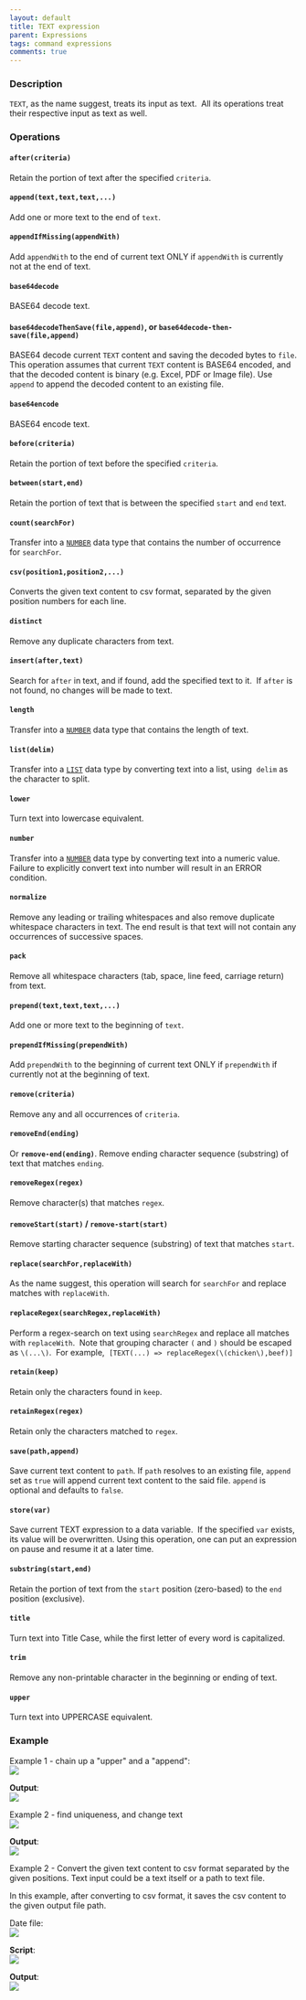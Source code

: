 ```yaml
---
layout: default
title: TEXT expression
parent: Expressions
tags: command expressions
comments: true
---
```



### Description
`TEXT`, as the name suggest, treats its input as text.  All its operations treat their respective input as text as well.


### Operations
#### **`after(criteria)`**
Retain the portion of text after the specified `criteria`.

#### **`append(text,text,text,...)`**
Add one or more text to the end of `text`.

#### **`appendIfMissing(appendWith)`**
Add `appendWith` to the end of current text ONLY if `appendWith` is currently not at the end of text.

#### **`base64decode`**
BASE64 decode text.

#### **`base64decodeThenSave(file,append)`**, or **`base64decode-then-save(file,append)`**
BASE64 decode current `TEXT` content and saving the decoded bytes to `file`. This operation assumes that current `TEXT` 
content is BASE64 encoded, and that the decoded content is binary (e.g. Excel, PDF or Image file). Use `append` to 
append the decoded content to an existing file.

#### **`base64encode`**
BASE64 encode text.

#### **`before(criteria)`**
Retain the portion of text before the specified `criteria`.

#### **`between(start,end)`**
Retain the portion of text that is between the specified `start` and `end` text.

#### **`count(searchFor)`**
Transfer into a [`NUMBER`](NUMBERexpression) data type that contains the number of occurrence for `searchFor`.

#### **`csv(position1,position2,...)`**
Converts the given text content to csv format, separated by the given position numbers for each line.

#### **`distinct`**
Remove any duplicate characters from text.

#### **`insert(after,text)`**
Search for `after` in text, and if found, add the specified text to it.  If `after` is not found, no changes will be 
made to text.

#### **`length`**
Transfer into a [`NUMBER`](NUMBERexpression) data type that contains the length of text.

#### **`list(delim)`**
Transfer into a [`LIST`](LISTexpression) data type by converting text into a list, using  `delim` as the character to split.

#### **`lower`**
Turn text into lowercase equivalent.

#### **`number`**
Transfer into a [`NUMBER`](NUMBERexpression) data type by converting text into a numeric value. Failure to explicitly 
convert text into number will result in an ERROR condition.

#### **`normalize`**
Remove any leading or trailing whitespaces and also remove duplicate whitespace characters in text. The end result is 
that text will not contain any occurrences of successive spaces.

#### **`pack`**
Remove all whitespace characters (tab, space, line feed, carriage return) from text.

#### **`prepend(text,text,text,...)`**
Add one or more text to the beginning of `text`.

#### **`prependIfMissing(prependWith)`**
Add `prependWith` to the beginning of current text ONLY if `prependWith` if currently not at the beginning of text.

#### **`remove(criteria)`**
Remove any and all occurrences of `criteria`.

#### **`removeEnd(ending)`**
Or **`remove-end(ending)`**. Remove ending character sequence (substring) of text that matches `ending`.

#### **`removeRegex(regex)`**
Remove character(s) that matches `regex`.

#### **`removeStart(start)`** / **`remove-start(start)`**
Remove starting character sequence (substring) of text that matches `start`.

#### **`replace(searchFor,replaceWith)`**
As the name suggest, this operation will search for `searchFor` and replace matches with `replaceWith`.

#### **`replaceRegex(searchRegex,replaceWith)`**
Perform a regex-search on text using `searchRegex` and replace all matches with `replaceWith`.  Note that grouping 
character `(` and `)` should be escaped as `\(...\)`.  For example,  `[TEXT(...) => replaceRegex(\(chicken\),beef)]`

#### **`retain(keep)`**
Retain only the characters found in `keep`.

#### **`retainRegex(regex)`**
Retain only the characters matched to `regex`.

#### **`save(path,append)`**
Save current text content to `path`. If `path` resolves to an existing file, `append` set as `true` will append 
current text content to the said file. `append` is optional and defaults to `false`.

#### **`store(var)`**
Save current TEXT expression to a data variable.  If the specified `var` exists, its value will be overwritten. Using 
this operation, one can put an expression on pause and resume it at a later time.

#### **`substring(start,end)`**
Retain the portion of text from the `start` position (zero-based) to the `end`  position (exclusive).

#### **`title`**
Turn text into Title Case, while the first letter of every word is capitalized.

#### **`trim`**
Remove any non-printable character in the beginning or ending of text.

#### **`upper`**
Turn text into UPPERCASE equivalent.


### Example
Example 1 - chain up a "upper" and a "append":<br/>
![](image/TEXTexpression_01.png)

**Output**:<br/>
![](image/TEXTexpression_02.png)

Example 2 - find uniqueness, and change text<br/>
![](image/TEXTexpression_03.png)

**Output**:<br/>
![](image/TEXTexpression_04.png)

Example 2 - Convert the given text content to csv format separated by the given positions. Text input could be a 
text itself or a path to text file.

In this example, after converting to csv format, it saves the csv content to the given output file path.

Date file:<br/>
![](image/TEXTexpression_05.png)

**Script**:<br/>
![](image/TEXTexpression_06.png)

**Output**:<br/>
![](image/TEXTexpression_07.png)
